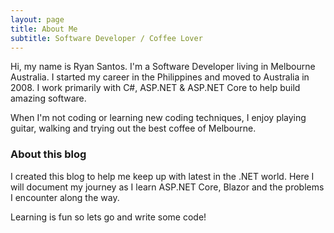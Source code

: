 ```yaml
---
layout: page
title: About Me
subtitle: Software Developer / Coffee Lover
---
```


Hi, my name is Ryan Santos. I'm a Software Developer living in Melbourne Australia. 
I started my career in the Philippines and moved to Australia in 2008. I work primarily with C#, ASP.NET & ASP.NET Core
to help build amazing software.


When I'm not coding or learning new coding techniques, I enjoy playing guitar, walking and trying out the best coffee of Melbourne.



### About this blog 
I created this blog to help me keep up with latest in the .NET world. 
Here I will document my journey as I learn ASP.NET Core, Blazor and the problems I encounter along the way. 

Learning is fun so lets go and write some code!




